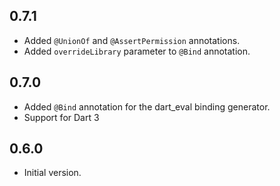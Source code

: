 ## 0.7.1
- Added `@UnionOf` and `@AssertPermission` annotations.
- Added `overrideLibrary` parameter to `@Bind` annotation.

## 0.7.0
- Added `@Bind` annotation for the dart_eval binding generator.
- Support for Dart 3

## 0.6.0

- Initial version.

